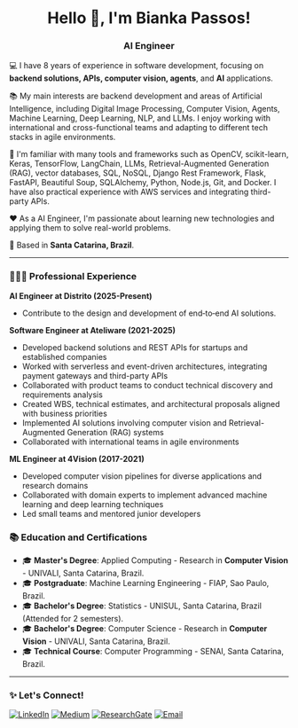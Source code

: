 <!-- Presentation Banner -->
<h1 align="center">Hello 👋, I'm Bianka Passos!</h1>
<h3 align="center">AI Engineer</h3>
<!-- About Me Section -->

💻 I have 8 years of experience in software development, focusing on **backend solutions, APIs, computer vision, agents**, and **AI** applications.

📚 My main interests are backend development and areas of Artificial Intelligence, including Digital Image Processing, Computer Vision, Agents, Machine Learning, Deep Learning, NLP, and LLMs. I enjoy working with international and cross-functional teams and adapting to different tech stacks in agile environments.

🚀 I'm familiar with many tools and frameworks such as OpenCV, scikit-learn, Keras, TensorFlow, LangChain, LLMs, Retrieval-Augmented Generation (RAG), vector databases, SQL, NoSQL, Django Rest Framework, Flask, FastAPI, Beautiful Soup, SQLAlchemy, Python, Node.js, Git, and Docker. I have also practical experience with AWS services and integrating third-party APIs.

❤️ As a AI Engineer, I'm passionate about learning new technologies and applying them to solve real-world problems.

📍 Based in **Santa Catarina, Brazil**.

---

### 👩🏼‍💻 Professional Experience

**AI Engineer at Distrito (2025-Present)**
- Contribute to the design and development of end‐to‐end AI solutions.

**Software Engineer at Ateliware (2021-2025)**

- Developed backend solutions and REST APIs for startups and established companies
- Worked with serverless and event-driven architectures, integrating payment gateways and third-party APIs
- Collaborated with product teams to conduct technical discovery and requirements analysis
- Created WBS, technical estimates, and architectural proposals aligned with business priorities
- Implemented AI solutions involving computer vision and Retrieval-Augmented Generation (RAG) systems
- Collaborated with international teams in agile environments

**ML Engineer at 4Vision (2017-2021)**

- Developed computer vision pipelines for diverse applications and research domains
- Collaborated with domain experts to implement advanced machine learning and deep learning techniques
- Led small teams and mentored junior developers

### 📚 Education and Certifications

- 🎓 **Master's Degree**: Applied Computing - Research in **Computer Vision** - UNIVALI, Santa Catarina, Brazil.
- 🎓 **Postgraduate**: Machine Learning Engineering - FIAP, Sao Paulo, Brazil.  
- 🎓 **Bachelor's Degree**: Statistics - UNISUL, Santa Catarina, Brazil (Attended for 2 semesters).    
- 🎓 **Bachelor's Degree**: Computer Science - Research in **Computer Vision** - UNIVALI, Santa Catarina, Brazil.
- 🎓 **Technical Course**: Computer Programming - SENAI, Santa Catarina, Brazil.  

---

### ✨ Let's Connect!

[![LinkedIn](https://img.shields.io/badge/LinkedIn-0A66C2?style=flat&logo=linkedin&logoColor=white)](https://www.linkedin.com/in/biankapassos)
[![Medium](https://img.shields.io/badge/Medium-000000?style=flat&logo=medium&logoColor=white)](https://medium.com/@biankatpas)
[![ResearchGate](https://img.shields.io/badge/ResearchGate-00CCBB?style=flat&logo=researchgate&logoColor=white)](https://www.researchgate.net/profile/Bianka-Passos)
[![Email](https://img.shields.io/badge/Email-DB4437?style=flat&logo=gmail&logoColor=white)](mailto:biankatpas@gmail.com)
